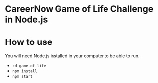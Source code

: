 # CareerNow Game of Life Challenge in Node.js

# How to use

You will need Node.js installed in your computer to be able to run.

* `cd game-of-life`
* `npm install`
* `npm start`
